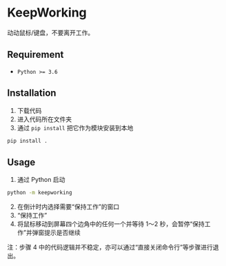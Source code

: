 # KeepWorking
动动鼠标/键盘，不要离开工作。

## Requirement
* `Python >= 3.6`

## Installation

1. 下载代码
2. 进入代码所在文件夹
3. 通过 `pip install` 把它作为模块安装到本地

```bash
pip install .
```

## Usage

1. 通过 Python 启动

```bash
python -m keepworking
```

2. 在倒计时内选择需要“保持工作”的窗口
3. “保持工作”
4. 将鼠标移动到屏幕四个边角中的任何一个并等待 1～2 秒，会暂停“保持工作”并弹窗提示是否继续

注：步骤 4 中的代码逻辑并不稳定，亦可以通过“直接关闭命令行”等步骤进行退出。
